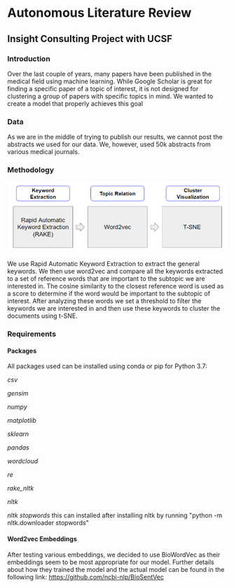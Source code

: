 # Autonomous Literature Review 
## Insight Consulting Project with UCSF  

### Introduction

Over the last couple of years, many papers have been published in the medical field using machine learning. While Google Scholar is great for finding a specific paper of a topic of interest, it is not designed for clustering a group of papers with specific topics in mind. We wanted to create a model that properly achieves this goal

### Data 

As we are in the middle of trying to publish our results, we cannot post the abstracts we used for our data. We, however, used 50k abstracts from various medical journals.

### Methodology 

![](./Images/Methodology.PNG)

We use Rapid Automatic Keyword Extraction to extract the general keywords. We then use word2vec and compare all the keywords extracted to a set of reference words that are important to the subtopic we are interested in. The cosine similarity to the closest reference word is used as a score to determine if the word would be important to the subtopic of interest. After analyzing these words we set a threshold to filter the keywords we are interested in and then use these keywords to cluster the documents using t-SNE.


### Requirements

#### Packages

All packages used can be installed using conda or pip for Python 3.7:

*csv*

*gensim*

*numpy*

*matplotlib*

*sklearn*

*pandas*

*wordcloud*

*re*

*rake_nltk*

*nltk*

*nltk stopwords* this can installed after installing nltk by running "python -m nltk.downloader stopwords"

#### Word2vec Embeddings

After testing various embeddings, we decided to use BioWordVec as their embeddings seem to be most appropriate for our model. Further details about how they trained the model and the actual model can be found in the following link: https://github.com/ncbi-nlp/BioSentVec